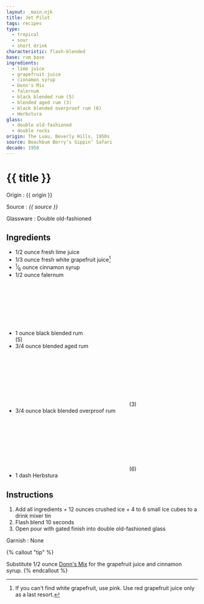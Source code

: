 ```yaml
---
layout: _main.njk
title: Jet Pilot
tags: recipes
type:
  - tropical
  - sour
  - short drink
characteristic: flash-blended
base: rum base
ingredients:
  - lime juice
  - grapefruit juice
  - cinnamon syrup
  - Donn's Mix
  - falernum
  - black blended rum (5)
  - blended aged rum (3)
  - black blended overproof rum (6)
  - Herbstura
glass:
  - double old-fashioned
  - double rocks
origin: The Luau, Beverly Hills, 1950s
source: Beachbum Berry’s Sippin’ Safari
decade: 1950
---
```

<!-- markdownlint-disable MD025 -->
# {{ title }}
<!-- markdownlint-disable MD025 -->

Origin
  : {{ origin }}

Source
  : <cite>{{ source }}</cite>

Glassware
  : Double old-fashioned

## Ingredients

* 1/2 ounce fresh lime juice
* 1/3 ounce fresh white grapefruit juice[^1]
* <span class="frac"><sup>1</sup>&frasl;<sub>6</sub></span> ounce cinnamon syrup
* 1/2 ounce falernum
* 1 ounce black blended rum<icon-l space="1em"><span class="with-icon"><svg class="icon"><use href="/assets/images/icons/circle-5.svg#circle-5"></use></svg><span class="sr-only">(5)</span></span></icon-l>
* 3/4 ounce blended aged rum<icon-l space="1em"><span class="with-icon"><svg class="icon"><use href="/assets/images/icons/circle-3.svg#circle-3"></use></svg><span class="sr-only">(3)</span></span></icon-l>
* 3/4 ounce black blended overproof rum<icon-l space="1em"><span class="with-icon"><svg class="icon"><use href="/assets/images/icons/circle-6.svg#circle-6"></use></svg><span class="sr-only">(6)</span></span></icon-l>
* 1 dash Herbstura

[^1]: If you can't find white grapefruit, use pink. Use red grapefruit juice only as a last resort.

## Instructions

1. Add all ingredients + 12 ounces crushed ice + 4 to 6 small ice cubes to a drink mixer tin
2. Flash blend 10 seconds
3. Open pour with gated finish into double old-fashioned glass

Garnish
  : None

<!-- markdownlint-disable MD012 -->
{% callout "tip" %}
<!-- markdownlint-enable MD012 -->

  Substitute 1/2 ounce [Donn's Mix](/mixes/cinnamon-syrup/#tip-2) for the grapefruit juice and cinnamon syrup.
{% endcallout %}
